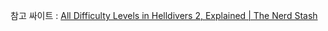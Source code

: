 참고 싸이트 : [All Difficulty Levels in Helldivers 2, Explained | The Nerd Stash](https://thenerdstash.com/all-difficulty-levels-in-helldivers-2-explained/)

  
